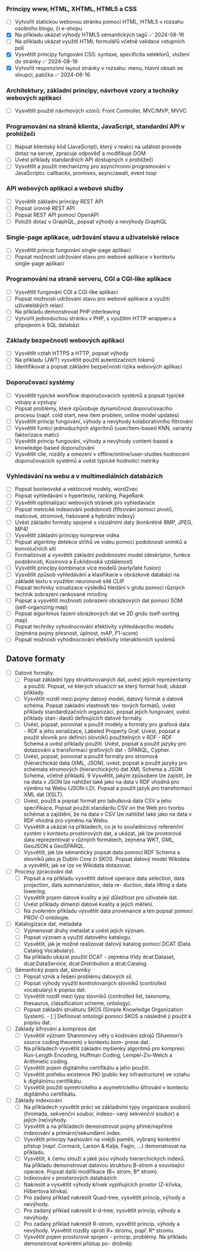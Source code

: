 ### Principy www, HTML, XHTML, HTML5 a CSS
- [ ] Vytvořit statickou webovou stránku pomocí HTML, HTML5 v rozsahu osobního blogu, či e-shopu
- [x] Na příkladu ukázat výhody HTML5 sémantických tagů ✅ 2024-08-16
- [ ] Na příkladu ukázat využití HTML formulářů včetně validace vstupních polí
- [x] Vysvětlit principy fungování CSS: syntaxe, specificita selektorů, vložení do stránky ✅ 2024-08-16
- [x] Vytvořit responzivní layout stránky v rozsahu: menu, hlavní obsah se sloupci, patička ✅ 2024-08-16
### Architektury, základní principy, návrhové vzory a techniky webových aplikací
- [ ] Vysvětlit použití návrhových vzorů: Front Controller, MVC/MVP, MVVC

### Programování na straně klienta, JavaScript, standardní API v prohlížeči
- [ ] Napsat klientský kód (JavaScript), který v reakci na událost provede dotaz na server, zpracuje odpověď a modifikuje DOM
- [ ] Uvést příklady standardních API dostupných v prohlížeči
- [ ] Vysvětlit a použít mechanizmy pro asynchronní programování v JavaScriptu: callbacks, promises, async/await, event loop

### API webových aplikací a webové služby
- [ ] Vysvětlit základní principy REST API
- [ ] Popsat úrovně REST API
- [ ] Popsat REST API pomocí OpenAPI
- [ ] Položit dotaz v GraphQL, popsat výhody a nevýhody GraphQL

### Single-page aplikace, udržování stavu a uživatelské relace
- [ ] Vysvětlit princip fungování single-page aplikací
- [ ] Popsat možnosti udržování stavu pro webové aplikace v kontextu single-page aplikací

### Programování na straně serveru, CGI a CGI-like aplikace
- [ ] Vysvětlit fungování CGI a CGI-like aplikací
- [ ] Popsat možnosti udržování stavu pro webové aplikace a využití uživatelských relací
- [ ] Na příkladu demonstrovat PHP interleaving
- [ ] Vytvořit jednoduchou stránku v PHP, s využitím HTTP wrapperu a připojením k SQL databázi

### Základy bezpečnosti webových aplikací
- [ ] Vysvětlit vztah HTTPS a HTTP, popsat výhody
- [ ] Na příkladu (JWT) vysvětlit použití autentizačních tokenů
- [ ] Identifikovat a popsat základní bezpečností rizika webových aplikací

### Doporučovací systémy
- [ ] Vysvětlit typické workflow doporučovacích systémů a popsat typické vstupy a výstupy
- [ ] Popsat problémy, které způsobuje dynamičnost doporučovacího procesu (např. cold start, new item problem, online model updates)
- [ ] Vysvětlit princip fungování, výhody a nevýhody kolaborativního filtrování
- [ ] Vysvětlit funkci jednoduchých algoritmů (user/item-based KNN, varianty faktorizace matic)
- [ ] Vysvětlit princip fungování, výhody a nevýhody content-based a knowledge-based doporučování
- [ ] Vysvětlit cíle, rozdíly a omezení v offline/online/user-studies hodnocení doporučovacích systémů a uvést typické hodnotící metriky

### Vyhledávání na webu a v multimediálních databázích
- [ ] Popsat booleovské a vektorové modely, word2vec
- [ ] Popsat vyhledávání v hypertextu, ranking, PageRank
- [ ] Vysvětlit optimalizaci webových stránek pro vyhledávače
- [ ] Popsat metrické indexování podobnosti (filtrování pomocí pivotů, maticové, stromové, hašované a hybridní indexy)
- [ ] Uvést základní formáty spojené s vizuálními daty (konkrétně BMP, JPEG, MP4)
- [ ] Vysvětlit základní principy komprese videa
- [ ] Popsat algoritmy detekce střihů ve videu pomocí podobnosti snímků a konvolučních sítí
- [ ] Formalizovat a vysvětlit základní podobnostní model (deskriptor, funkce podobnosti, Kosinova a Euklidovská vzdálenost)
- [ ] Vysvětlit principy kombinace více modelů (early/late fusion)
- [ ] Vysvětlit způsob vyhledávání a klasifikace v obrázkové databázi na základě textu s využitím neuronové sítě CLIP
- [ ] Popsat techniky vizualizace výsledků hledání v gridu pomocí různých technik zobrazení rankované množiny
- [ ] Popsat a vysvětlit možnosti zobrazení obrázkových dat pomocí SOM (self-organizing map)
- [ ] Popsat algoritmus řazení obrázkových dat ve 2D gridu (self-sorting map)
- [ ] Popsat techniky vyhodnocování efektivity vyhledávacího modelu (zejména pojmy přesnost, úplnost, mAP, F1-score)
- [ ] Popsat možnosti vyhodnocování efektivity interaktivních systémů

## Datove formaty
- [ ]  Datové formáty. 
	- [ ]  Popsat základní typy strukturovaných dat, uvést jejich reprezentanty a použití. Popsat, ve kterých situacích se který formát hodí, ukázat příklady. 
	- [ ]  Vysvětlit rozdíl mezi pojmy datový model, datový formát a datové schéma. Popsat základní vlastnosti tex- tových formátů, uvést příklady standardizačních organizací, popsat jejich fungování, uvést příklady stan- dardů definujících datové formáty. 
	- [ ]  Uvést, popsat, porovnat a použít modely a formáty pro grafová data - RDF a jeho serializace, Labeled Property Graf. Uvést, popsat a použít slovník pro definici slovníků použitelných v RDF - RDF Schema a uvést příklady použití. Uvést, popsat a použít jazyky pro dotazování a transformaci grafových dat - SPARQL, Cypher. 
	- [ ]  Uvést, popsat, porovnat a použít formáty pro stromová (hierarchická) data (XML, JSON), uvést, popsat a použít jazyky pro schémata stromových (hierarchických) dat XML Schema a JSON Schema, včetně příkladů. 9 Vysvětlit, jakým způsobem lze zajistit, že na data v JSON lze nahlížet také jako na data v RDF vhodná pro výměnu na Webu (JSON-LD). Popsat a použít jazyk pro transformaci XML dat (XSLT). 
	- [ ]  Uvést, použít a popsat formát pro tabulková data CSV a jeho specifikace. Popsat použití standardu CSV on the Web pro tvorbu schémat a zajištění, že na data v CSV lze nahlížet také jako na data v RDF vhodná pro výměnu na Webu. 
	- [ ]  Vysvětlit a ukázat na příkladech, co je to souřadnicový referenční systém v kontextu prostorových dat, a ukázat, jak lze prostorová data reprezentovat v různých formátech, zejména WKT, GML, GeoJSON a GeoSPARQL. 
	- [ ]  Vysvětlit, jak lze sémanticky popsat data pomocí RDF Schema a slovníků jako je Dublin Core či SKOS. Popsat datový model Wikidata a vysvětlit, jak se lze ve Wikidata dotazovat. 
- [ ]  Procesy zpracování dat 
	- [ ]  Popsat a na příkladu vysvětlit datové operace data selection, data projection, data summarization, data re- duction, data lifting a data lowering. 
	- [ ]  Vysvětlit pojem datové kvality a její důležitost pro uživatele dat. 
	- [ ]  Uvést příklady dimenzí datové kvality a jejich měření. 
	- [ ]  Na zvoleném příkladu vysvětlit data provenance a ten popsat pomocí PROV-O ontologie. 
- [ ]  Katalogizace dat, metadata 
	- [ ]  Vyjmenovat druhy metadat a uvést jejich význam. 
	- [ ]  Popsat význam a využití datového katalogu. 
	- [ ]  Vysvětlit, jak je možné realizovat datový katalog pomocí DCAT (Data Catalog Vocabulary). 
	- [ ]  Na příkladu ukázat použití DCAT - zejména třídy dcat:Dataset, dcat:DataService, dcat:Distribution a dcat:Catalog. 
- [ ]  Sémantický popis dat, slovníky 
	- [ ]  Popsat vznik a řešení problému datových sil. 
	- [ ]  Popsat výhody využití kontrolovaných slovníků (controlled vocabulary) k popisu dat. 
	- [ ]  Vysvětlit rozdíl mezi typy slovníků (controlled list, taxonomy, thesaurus, classification scheme, ontology). 
	- [ ]  Popsat základní strukturu SKOS (Simple Knowledge Organization System). - [ ]  Definovat ontologii pomocí SKOS a následně jí použít k popisu dat. 
- [ ]  Základy šifrování a komprese dat 
	- [ ]  Vysvětlit význam Shannonovy věty o kódování zdrojů (Shannon’s source coding theorem) v kontextu kom- prese dat. 
	- [ ]  Na příkladech vysvětlit základní myšlenky algoritmů pro kompresi: Run-Length Encoding, Huffman Coding, Lempel-Ziv-Welch a Arithmetic coding. 
	- [ ]  Vysvětlit pojem digitálního certifikátu a jeho použití. 
	- [ ]  Vysvětlit potřebu existence PKI (public key infrastructure) ve vztahu k digitálnímu certifikátu. 
	- [ ]  Vysvětlit použití symetrického a asymetrického šifrování v kontextu digitálního certifikátu. 
- [ ]  Základy indexování 
	- [ ]  Na příkladech vysvětlit práci se základními typy organizace souborů (hromada, sekvenční soubor, indexo- vaný sekvenční soubor) a jejich (ne)výhody. 
	- [ ]  Vysvětlit a na příkladech demonstrovat pojmy přímé/nepřímé indexování a primární/sekundární index. 
	- [ ]  Vysvětlit principy hashování na vnější paměti, vybraný konkrétní přístup (např. Cormack, Larson & Kalja, Fagin, …) demonstrovat na příkladu. 
	- [ ]  Vysvětlit, k čemu slouží a jaké jsou výhody hierarchických indexů. Na příkladu demonstrovat datovou strukturu B-strom a související operace. Popsat další modifikace (B+ strom, B* strom). 
	- [ ]  Indexování v prostorových databázích 
	- [ ]  Nakreslit a vysvětlit výhody křivek vyplňujících prostor (Z-křivka, Hilbertova křivka). 
	- [ ]  Pro zadaný příklad nakreslit Quad-tree, vysvětlit princip, výhody a nevýhody. 
	- [ ]  Pro zadaný příklad nakreslit k-d-tree, vysvětlit princip, výhody a nevýhody. 
	- [ ]  Pro zadaný příklad nakreslit R-strom, vysvětlit princip, výhody a nevýhody. Vysvětlit rozdíly oproti R+ stromu, popř. R* stromu. 
	- [ ]  Vysvětlit pojem prostorové spojení - princip, problémy. Na příkladu demonstrovat konkrétní přístup po- drobněji.